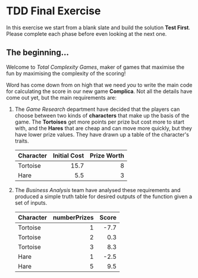# TDD Final Exercise

In this exercise we start from a blank slate and build the solution __Test First__.  Please complete each phase before even looking at the next one.

## The beginning...

Welcome to _Total Complexity Games_, maker of games that maximise the fun by maximising the complexity of the scoring!

Word has come down from on high that we need _you_ to write the main code for calculating the score in our new game __Complica__.  Not all the details have come out yet, but the main requirements are:

1. The _Game Research_ department have decided that the players can choose between two kinds of __characters__ that make up the basis of the game.  The __Tortoises__ get more points per prize but cost more to start with, and the __Hares__ that are cheap and can move more quickly, but they have lower prize values.  They have drawn up a table of the character's traits.

    | Character | Initial Cost | Prize Worth | 
    |-----------|-------------:|------------:|
    | Tortoise  |        15.7  |        8    |
    | Hare      |         5.5  |        3    |

1. The _Business Analysis_ team have analysed these requirements and produced a simple truth table for desired outputs of the function given a set of inputs.

    | Character | numberPrizes | __Score__ |
    |-----------|-------------:|----------:|
    | Tortoise  |            1 |     -7.7  |
    | Tortoise  |            2 |      0.3  |
    | Tortoise  |            3 |      8.3  |
    | Hare      |            1 |     -2.5  |
    | Hare      |            5 |      9.5  |
